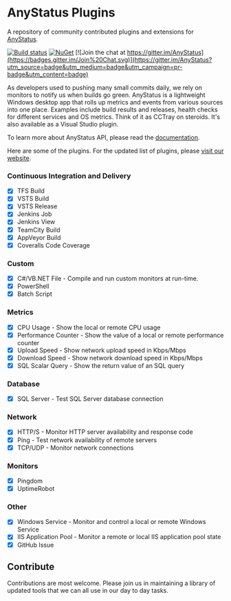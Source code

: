 # AnyStatus Plugins

A repository of community contributed plugins and extensions for [AnyStatus](https://www.anystat.us).

[![Build status](https://ci.appveyor.com/api/projects/status/dvn1rwrauwyq5yx6?svg=true)](https://ci.appveyor.com/project/AnyStatus/plugins)
[![NuGet](https://img.shields.io/nuget/v/AnyStatus.Plugins.svg)]()
[![Join the chat at https://gitter.im/AnyStatus](https://badges.gitter.im/Join%20Chat.svg)](https://gitter.im/AnyStatus?utm_source=badge&utm_medium=badge&utm_campaign=pr-badge&utm_content=badge)

As developers used to pushing many small commits daily, we rely on monitors to notify us when builds go green.
AnyStatus is a lightweight Windows desktop app that rolls up metrics and events from various sources into one place.
Examples include build results and releases, health checks for different services and OS metrics.
Think of it as CCTray on steroids. It's also available as a Visual Studio plugin.

To learn more about AnyStatus API, please read the [documentation](https://www.anystat.us/docs/api).

Here are some of the plugins. For the updated list of plugins, please [visit our website](https://www.anystat.us/docs/plugins).

### Continuous Integration and Delivery

- [x] TFS Build
- [x] VSTS Build
- [x] VSTS Release
- [x] Jenkins Job
- [x] Jenkins View
- [x] TeamCity Build
- [x] AppVeyor Build
- [x] Coveralls Code Coverage

### Custom 

- [x] C#/VB.NET File - Compile and run custom monitors at run-time.
- [x] PowerShell
- [x] Batch Script

### Metrics

- [x] CPU Usage - Show the local or remote CPU usage
- [x] Performance Counter - Show the value of a local or remote performance counter
- [x] Upload Speed - Show network upload speed in Kbps/Mbps
- [x] Download Speed - Show network download speed in Kbps/Mbps
- [x] SQL Scalar Query - Show the return value of an SQL query

### Database

- [x] SQL Server - Test SQL Server database connection

### Network

- [x] HTTP/S - Monitor HTTP server availability and response code
- [x] Ping - Test network availability of remote servers
- [x] TCP/UDP - Monitor network connections

### Monitors

- [x] Pingdom
- [x] UptimeRobot

### Other

- [x] Windows Service - Monitor and control a local or remote Windows Service
- [x] IIS Application Pool - Monitor a remote or local IIS application pool state
- [x] GitHub Issue

## Contribute

Contributions are most welcome. Please join us in maintaining a library of updated tools that we can all use in our day to day tasks.
